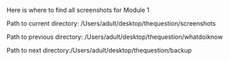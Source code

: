 Here is where to find all screenshots for Module 1

Path to current directory: /Users/adult/desktop/thequestion/screenshots

Path to previous directory: /Users/adult/desktop/thequestion/whatdoiknow

Path to next directory:/Users/adult/desktop/thequestion/backup
